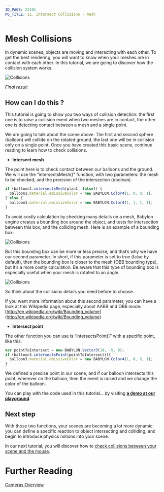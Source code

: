 ```yaml
---
ID_PAGE: 22101
PG_TITLE: 11. Intersect Collisions - mesh
---
```

# Mesh Collisions

In dynamic scenes, objects are moving and interacting with each other. To get the best rendering, you will want to know when your meshes are in contact with each other. In this tutorial, we are going to discover how the collision system works.

![Collisions](/img/tutorials/Collisions%20Intersect/10.png)

_Final result_

## How can I do this ?

This tutorial is going to show you two ways of collision detection: the first one is to raise a collision event when two meshes are in contact, the other one is detecting contact between a mesh and a single point.

We are going to talk about the scene above. The first and second sphere (balloon) will collide on the rotated ground, the last one will be in collision only on a single point. Once you have created this basic scene, continue reading to learn how to check collisions.

* **Intersect mesh**

The point here is to check contact between our balloons and the ground. We will use the “intersectsMesh()” function, with two parameters: the mesh to be checked, and the precision of the intersection (boolean).

```javascript
if (balloon1.intersectsMesh(plan1, false)) {
  balloon1.material.emissiveColor = new BABYLON.Color4(1, 0, 0, 1);
} else {
  balloon1.material.emissiveColor = new BABYLON.Color4(1, 1, 1, 1);
}
```

To avoid costly calculation by checking many details on a mesh, Babylon engine creates a bounding box around the object, and tests for intersection between this box, and the colliding mesh. Here is an example of a bounding box:

![Collisions](/img/tutorials/Collisions%20Intersect/10-1.png)

But this bounding box can be more or less precise, and that’s why we have our second parameter. In short, if this parameter is set to true (false by default), then the bounding box is closer to the mesh (OBB bounding type), but it’s a more costly calculation. Be aware that this type of bounding box is especially useful when your mesh is rotated to an angle.

![Collisions](/img/tutorials/Collisions%20Intersect/10-2.png)

So think about the collisions details you need before to choose.

If you want more information about this second parameter, you can have a look at this Wikipedia page, especially about AABB and OBB mode: [http://en.wikipedia.org/wiki/Bounding_volume](http://en.wikipedia.org/wiki/Bounding_volume)

* **Intersect point**

The other function you can use is “intersectsPoint()” with a specific point, like this:

```javascript
var pointToIntersect = new BABYLON.Vector3(10, -5, 0);
if (balloon3.intersectsPoint(pointToIntersect)){
  balloon3.material.emissiveColor = new BABYLON.Color4(1, 0, 0, 1);
}
```

We defined a precise point in our scene, and if our balloon intersects this point, wherever on the balloon, then the event is raised and we change the color of the balloon.

You can play with the code used in this tutorial... by visiting [**a demo at our playground**]( https://www.babylonjs-playground.com/?10).

## Next step

With those two functions, your scenes are becoming a lot more dynamic: you can define a specific reaction to object intersecting and colliding, and begin to introduce physics notions into your scene.

In our next tutorial, you will discover how to [check collisions between your scene and the mouse](/babylon101/Picking_Collisions).

# Further Reading

[Cameras Overview](/overviews/Cameras)